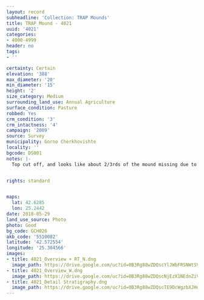 ```yaml
---
layout: record
subheadline: 'Collection: TRAP Mounds'
title: TRAP Mound - 4021
uuid: '4021'
categories:
- 4000-4999
header: no
tags:
- ''

certainty: Certain
elevation: '388'
max_diameter: '20'
min_diameter: '15'
height: '2'
size_category: Medium
surrounding_land_use: Annual Agriculture
surface_condition: Pasture
robbed: Yes
crm_condition: '3'
crm_intactness: '4'
campaign: '2009'
source: Survey
municipality: Gorno Cherkhovishte
locality: ''
bgcode: DS001
notes: |-
  Top cut off, and looks like about 2/3rds of the mound missing due to sides being cut away.


rights: standard


maps:
  lat: 42.6285
  lon: 25.2442
date: 2018-05-29
land_use_source: Photo
photo: Good
bg_code: GCH026
akb_code: '5510082'
latitude: '42.572554'
longitude: '25.304566'
images:
- title: 4021_Overview + RT_N.dng
  image_path: https://drive.google.com/uc?id=0B3Rg88wZDQscYlJWbFRSNWtSVDg
- title: 4021_Overview_W.dng
  image_path: https://drive.google.com/uc?id=0B3Rg88wZDQscNjEzX1NEdnZiVXM
- title: 4021_Detail Stratigraphy.dng
  image_path: https://drive.google.com/uc?id=0B3Rg88wZDQscTE9DcWgzbXJHeEE
---
```

